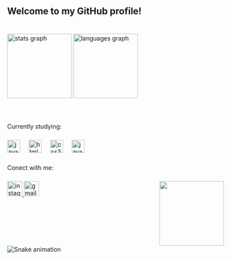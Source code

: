 <h2 align="left">Welcome to my GitHub profile!</h2>

###

<br clear="both">

<div align="left">
  <img src="https://github-readme-stats.vercel.app/api?username=fagundessana&hide_title=false&hide_rank=false&show_icons=true&include_all_commits=true&count_private=true&disable_animations=false&theme=midnight-purple&locale=en&hide_border=false" height="150" alt="stats graph"  />
  <img src="https://github-readme-stats.vercel.app/api/top-langs?username=fagundessana&locale=en&hide_title=false&layout=compact&card_width=320&langs_count=10&theme=midnight-purple&hide_border=false" height="150" alt="languages graph"  />
</div>

###

<br clear="both">

<p align="left">Currently studying:</p>

###

<div align="left">
  <img src="https://cdn.jsdelivr.net/gh/devicons/devicon/icons/javascript/javascript-original.svg" height="30" alt="javascript logo"  />
  <img width="12" />
  <img src="https://cdn.jsdelivr.net/gh/devicons/devicon/icons/html5/html5-original.svg" height="30" alt="html5 logo"  />
  <img width="12" />
  <img src="https://cdn.jsdelivr.net/gh/devicons/devicon/icons/css3/css3-original.svg" height="30" alt="css3 logo"  />
  <img width="12" />
  <img src="https://cdn.jsdelivr.net/gh/devicons/devicon/icons/java/java-original.svg" height="30" alt="java logo"  />
</div>

###

<p align="left">Conect with me:</p>

###

<img align="right" height="150" src="https://github.com/mari4souza/mari4souza/blob/main/src/study.gif?raw=true"  />

###

<div align="left">
  <a href="https://www.instagram.com/fagundessana/" target="_blank">
    <img src="https://img.shields.io/static/v1?message=Instagram&logo=instagram&label=&color=black&logoColor=purple&labelColor=&style=for-the-badge" height="35" alt="instagram logo"  />
  </a>
  <img src="https://img.shields.io/static/v1?message=Gmail&logo=gmail&label=&color=black&logoColor=purple&labelColor=&style=for-the-badge" height="35" alt="gmail logo"  />
</div>

###

<br clear="both">

<img src="https://raw.githubusercontent.com/fagundessana/fagundessana/output/snake.svg" alt="Snake animation" />
